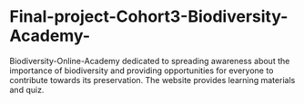 # Final-project-Cohort3-Biodiversity-Academy-
Biodiversity-Online-Academy dedicated to spreading awareness about the importance of biodiversity and providing opportunities for everyone to contribute towards its preservation. The website provides learning materials and quiz.
